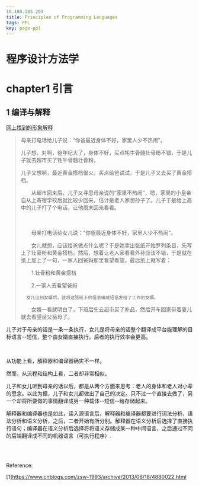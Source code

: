 ```yaml
---
10.180.185.203
title: Principles of Programming Languages
tags: PPL
key: page-ppl
---
```








# 程序设计方法学

# chapter1 引言

## 1 编译与解释

<a href="https://www.cnblogs.com/zsw-1993/archive/2013/06/18/4880022.html">网上找到的形象解释</a>

> 母亲打电话给儿子说：“你爸最近身体不好，家里人少不热闹”。
>
>  	儿子想，对啊，爸年纪大了，身体不好，买点牦牛骨髓壮骨粉不错，于是儿子就去超市买了牦牛骨髓壮骨粉。
>
> ​	儿子又想啊，最近黄金搭档很火，买点给爸试试。于是儿子又去买了黄金搭档。
>
> 　　从超市回来后，儿子又寻思母亲说的“家里不热闹”，嗯，家里的小皇帝自从上寄宿学校后就比较少回来，估计是老人家想孙子了。儿子于是给上高中的儿子打了个电话，让他周末回来看看。
>
> 　　
>
> 　　母亲打电话给女儿说：“你爸最近身体不好，家里人少不热闹”。
>
> 　　女儿就想，应该给爸做点什么呢？于是她拿出张纸开始罗列条目，先写上了壮骨粉和黄金搭档。然后，想着让老人家看看外孙应该不错，于是就在纸上加上了一句，一家人回爸妈那里看望看望。最后纸上就写着：
>
> 　　1.壮骨粉和黄金搭档
>
> 　　2.一家人去看望爸妈
>
>   	女儿见到女婿后，就将这张纸上的信息编成短信发给了工作的女婿。
>
> 　　女婿一看就明白了，下班后先去超市买了补品，然后开车回家带着妻儿就去看望岳父岳母了。



儿子对于母亲的话是一条一条执行，女儿是将母亲的话整个翻译成平台能理解的目标语言--短信，整个由女婿直接执行。后者的执行效率会更高。

 <br/>

从功能上看，解释器和编译器确实不一样。 



然而，从流程和结构上看，二者却非常相似。  



儿子和女儿听到母亲的话以后，都是从两个方面来思考：老人的身体和老人对小辈的思念。以此为据，儿子和女儿都做出了自己的决定。只不过一个直接去做了，另一个却将所要做的事情翻译成另一种载体--短信--给存储起来。  



解释器和编译器也是如此，读入源语言后，解释器和编译器都要进行词法分析、语法分析和语义分析，之后，二者开始有所分别。解释器在语义分析后选择了直接执行语句；编译器在语义分析后选择将将语义存储成某一种中间语言，之后通过不同的后端翻译成不同的机器语言（可执行程序）. 

<br/>

<br/>

Reference:   

[1]https://www.cnblogs.com/zsw-1993/archive/2013/06/18/4880022.html